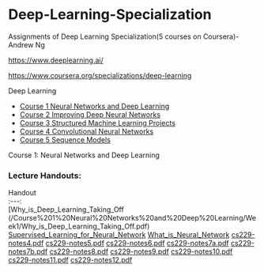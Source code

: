 # Deep-Learning-Specialization
Assignments of Deep Learning Specialization(5 courses on Coursera)-Andrew Ng

https://www.deeplearning.ai/

https://www.coursera.org/specializations/deep-learning

Deep Learning 
* [Course 1 Neural Networks and Deep Learning](/Course%201%20Neural%20Networks%20and%20Deep%20Learning)
* [Course 2 Improving Deep Neural Networks](/Course%202%20Improving%20Deep%20Neural%20Networks)
* [Course 3 Structured Machine Learning Projects](/Course%203%20Structured%20Machine%20Learning%20Projects)
* [Course 4 Convolutional Neural Networks](/Course%204%20Convolutional%20Neural%20Networks)
* [Course 5 Sequence Models](/Course%205%20Sequence%20Models)


Course 1: Neural Networks and Deep Learning
### Lecture Handouts:
Handout               
:---:             
[Why_is_Deep_Learning_Taking_Off (/Course%201%20Neural%20Networks%20and%20Deep%20Learning/Week1/Why_is_Deep_Learning_Taking_Off.pdf)
[Supervised_Learning_for_Neural_Network](/Course%201%20Neural%20Networks%20and%20Deep%20Learning/Week1/Supervised_Learning_for_Neural_Network.pdf)
[What_is_Neural_Network](/Course%201%20Neural%20Networks%20and%20Deep%20Learning/Week1/What_is_Neural_Network.pdf)
[cs229-notes4.pdf](/cs229-notes4.pdf)
[cs229-notes5.pdf](/cs229-notes5.pdf)
[cs229-notes6.pdf](/cs229-notes6.pdf)
[cs229-notes7a.pdf](/cs229-notes7a.pdf)
[cs229-notes7b.pdf](/cs229-notes7b.pdf)
[cs229-notes8.pdf](/cs229-notes8.pdf)
[cs229-notes9.pdf](/cs229-notes9.pdf)
[cs229-notes10.pdf](/cs229-notes10.pdf)
[cs229-notes11.pdf](/cs229-notes11.pdf)
[cs229-notes12.pdf](/cs229-notes12.pdf)
